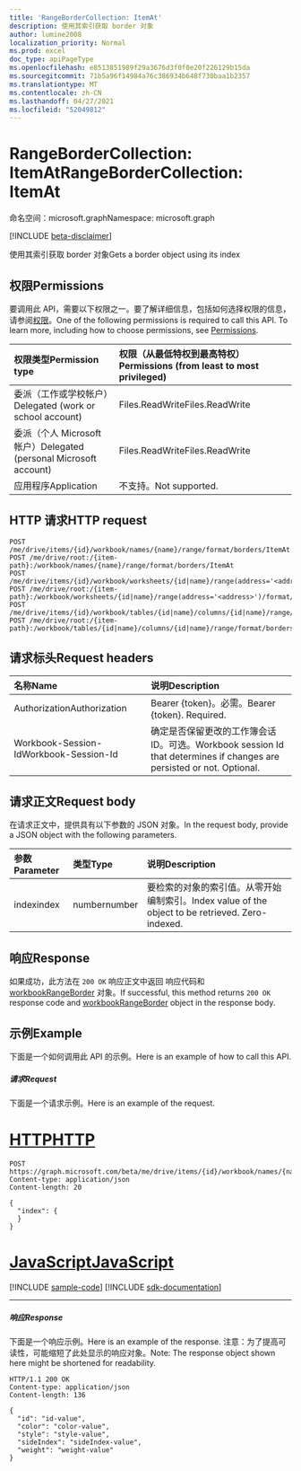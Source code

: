 ```yaml
---
title: 'RangeBorderCollection: ItemAt'
description: 使用其索引获取 border 对象
author: lumine2008
localization_priority: Normal
ms.prod: excel
doc_type: apiPageType
ms.openlocfilehash: e8513851989f29a3676d3f0f0e20f226129b15da
ms.sourcegitcommit: 71b5a96f14984a76c386934b648f730baa1b2357
ms.translationtype: MT
ms.contentlocale: zh-CN
ms.lasthandoff: 04/27/2021
ms.locfileid: "52049812"
---
```

# <a name="rangebordercollection-itemat"></a><span data-ttu-id="f9189-103">RangeBorderCollection: ItemAt</span><span class="sxs-lookup"><span data-stu-id="f9189-103">RangeBorderCollection: ItemAt</span></span>

<span data-ttu-id="f9189-104">命名空间：microsoft.graph</span><span class="sxs-lookup"><span data-stu-id="f9189-104">Namespace: microsoft.graph</span></span>

[!INCLUDE [beta-disclaimer](../../includes/beta-disclaimer.md)]

<span data-ttu-id="f9189-105">使用其索引获取 border 对象</span><span class="sxs-lookup"><span data-stu-id="f9189-105">Gets a border object using its index</span></span>
## <a name="permissions"></a><span data-ttu-id="f9189-106">权限</span><span class="sxs-lookup"><span data-stu-id="f9189-106">Permissions</span></span>
<span data-ttu-id="f9189-p101">要调用此 API，需要以下权限之一。要了解详细信息，包括如何选择权限的信息，请参阅[权限](/graph/permissions-reference)。</span><span class="sxs-lookup"><span data-stu-id="f9189-p101">One of the following permissions is required to call this API. To learn more, including how to choose permissions, see [Permissions](/graph/permissions-reference).</span></span>

|<span data-ttu-id="f9189-109">权限类型</span><span class="sxs-lookup"><span data-stu-id="f9189-109">Permission type</span></span>      | <span data-ttu-id="f9189-110">权限（从最低特权到最高特权）</span><span class="sxs-lookup"><span data-stu-id="f9189-110">Permissions (from least to most privileged)</span></span>              |
|:--------------------|:---------------------------------------------------------|
|<span data-ttu-id="f9189-111">委派（工作或学校帐户）</span><span class="sxs-lookup"><span data-stu-id="f9189-111">Delegated (work or school account)</span></span> | <span data-ttu-id="f9189-112">Files.ReadWrite</span><span class="sxs-lookup"><span data-stu-id="f9189-112">Files.ReadWrite</span></span>    |
|<span data-ttu-id="f9189-113">委派（个人 Microsoft 帐户）</span><span class="sxs-lookup"><span data-stu-id="f9189-113">Delegated (personal Microsoft account)</span></span> | <span data-ttu-id="f9189-114">Files.ReadWrite</span><span class="sxs-lookup"><span data-stu-id="f9189-114">Files.ReadWrite</span></span>    |
|<span data-ttu-id="f9189-115">应用程序</span><span class="sxs-lookup"><span data-stu-id="f9189-115">Application</span></span> | <span data-ttu-id="f9189-116">不支持。</span><span class="sxs-lookup"><span data-stu-id="f9189-116">Not supported.</span></span> |

## <a name="http-request"></a><span data-ttu-id="f9189-117">HTTP 请求</span><span class="sxs-lookup"><span data-stu-id="f9189-117">HTTP request</span></span>
<!-- { "blockType": "ignored" } -->
```http
POST /me/drive/items/{id}/workbook/names/{name}/range/format/borders/ItemAt
POST /me/drive/root:/{item-path}:/workbook/names/{name}/range/format/borders/ItemAt
POST /me/drive/items/{id}/workbook/worksheets/{id|name}/range(address='<address>')/format/borders/ItemAt
POST /me/drive/root:/{item-path}:/workbook/worksheets/{id|name}/range(address='<address>')/format/borders/ItemAt
POST /me/drive/items/{id}/workbook/tables/{id|name}/columns/{id|name}/range/format/borders/ItemAt
POST /me/drive/root:/{item-path}:/workbook/tables/{id|name}/columns/{id|name}/range/format/borders/ItemAt

```
## <a name="request-headers"></a><span data-ttu-id="f9189-118">请求标头</span><span class="sxs-lookup"><span data-stu-id="f9189-118">Request headers</span></span>
| <span data-ttu-id="f9189-119">名称</span><span class="sxs-lookup"><span data-stu-id="f9189-119">Name</span></span>       | <span data-ttu-id="f9189-120">说明</span><span class="sxs-lookup"><span data-stu-id="f9189-120">Description</span></span>|
|:---------------|:----------|
| <span data-ttu-id="f9189-121">Authorization</span><span class="sxs-lookup"><span data-stu-id="f9189-121">Authorization</span></span>  | <span data-ttu-id="f9189-p102">Bearer {token}。必需。</span><span class="sxs-lookup"><span data-stu-id="f9189-p102">Bearer {token}. Required.</span></span> |
| <span data-ttu-id="f9189-124">Workbook-Session-Id</span><span class="sxs-lookup"><span data-stu-id="f9189-124">Workbook-Session-Id</span></span>  | <span data-ttu-id="f9189-p103">确定是否保留更改的工作簿会话 ID。可选。</span><span class="sxs-lookup"><span data-stu-id="f9189-p103">Workbook session Id that determines if changes are persisted or not. Optional.</span></span>|

## <a name="request-body"></a><span data-ttu-id="f9189-127">请求正文</span><span class="sxs-lookup"><span data-stu-id="f9189-127">Request body</span></span>
<span data-ttu-id="f9189-128">在请求正文中，提供具有以下参数的 JSON 对象。</span><span class="sxs-lookup"><span data-stu-id="f9189-128">In the request body, provide a JSON object with the following parameters.</span></span>

| <span data-ttu-id="f9189-129">参数</span><span class="sxs-lookup"><span data-stu-id="f9189-129">Parameter</span></span>    | <span data-ttu-id="f9189-130">类型</span><span class="sxs-lookup"><span data-stu-id="f9189-130">Type</span></span>   |<span data-ttu-id="f9189-131">说明</span><span class="sxs-lookup"><span data-stu-id="f9189-131">Description</span></span>|
|:---------------|:--------|:----------|
|<span data-ttu-id="f9189-132">index</span><span class="sxs-lookup"><span data-stu-id="f9189-132">index</span></span>|<span data-ttu-id="f9189-133">number</span><span class="sxs-lookup"><span data-stu-id="f9189-133">number</span></span>|<span data-ttu-id="f9189-p104">要检索的对象的索引值。从零开始编制索引。</span><span class="sxs-lookup"><span data-stu-id="f9189-p104">Index value of the object to be retrieved. Zero-indexed.</span></span>|

## <a name="response"></a><span data-ttu-id="f9189-136">响应</span><span class="sxs-lookup"><span data-stu-id="f9189-136">Response</span></span>

<span data-ttu-id="f9189-137">如果成功，此方法在 `200 OK` 响应正文中返回 响应代码和 [workbookRangeBorder](../resources/workbookrangeborder.md) 对象。</span><span class="sxs-lookup"><span data-stu-id="f9189-137">If successful, this method returns `200 OK` response code and [workbookRangeBorder](../resources/workbookrangeborder.md) object in the response body.</span></span>

## <a name="example"></a><span data-ttu-id="f9189-138">示例</span><span class="sxs-lookup"><span data-stu-id="f9189-138">Example</span></span>
<span data-ttu-id="f9189-139">下面是一个如何调用此 API 的示例。</span><span class="sxs-lookup"><span data-stu-id="f9189-139">Here is an example of how to call this API.</span></span>
##### <a name="request"></a><span data-ttu-id="f9189-140">请求</span><span class="sxs-lookup"><span data-stu-id="f9189-140">Request</span></span>
<span data-ttu-id="f9189-141">下面是一个请求示例。</span><span class="sxs-lookup"><span data-stu-id="f9189-141">Here is an example of the request.</span></span>

# <a name="http"></a>[<span data-ttu-id="f9189-142">HTTP</span><span class="sxs-lookup"><span data-stu-id="f9189-142">HTTP</span></span>](#tab/http)
<!-- {
  "blockType": "request",
  "name": "rangebordercollection_itemat"
}-->
```http
POST https://graph.microsoft.com/beta/me/drive/items/{id}/workbook/names/{name}/range/format/borders/ItemAt
Content-type: application/json
Content-length: 20

{
  "index": {
  }
}
```
# <a name="javascript"></a>[<span data-ttu-id="f9189-143">JavaScript</span><span class="sxs-lookup"><span data-stu-id="f9189-143">JavaScript</span></span>](#tab/javascript)
[!INCLUDE [sample-code](../includes/snippets/javascript/rangebordercollection-itemat-javascript-snippets.md)]
[!INCLUDE [sdk-documentation](../includes/snippets/snippets-sdk-documentation-link.md)]

---


##### <a name="response"></a><span data-ttu-id="f9189-144">响应</span><span class="sxs-lookup"><span data-stu-id="f9189-144">Response</span></span>
<span data-ttu-id="f9189-145">下面是一个响应示例。</span><span class="sxs-lookup"><span data-stu-id="f9189-145">Here is an example of the response.</span></span> <span data-ttu-id="f9189-146">注意：为了提高可读性，可能缩短了此处显示的响应对象。</span><span class="sxs-lookup"><span data-stu-id="f9189-146">Note: The response object shown here might be shortened for readability.</span></span>
<!-- {
  "blockType": "response",
  "truncated": true,
  "@odata.type": "microsoft.graph.workbookRangeBorder"
} -->
```http
HTTP/1.1 200 OK
Content-type: application/json
Content-length: 136

{
  "id": "id-value",
  "color": "color-value",
  "style": "style-value",
  "sideIndex": "sideIndex-value",
  "weight": "weight-value"
}
```

<!-- uuid: 8fcb5dbc-d5aa-4681-8e31-b001d5168d79
2015-10-25 14:57:30 UTC -->
<!--
{
  "type": "#page.annotation",
  "description": "RangeBorderCollection: ItemAt",
  "keywords": "",
  "section": "documentation",
  "tocPath": "",
  "suppressions": [
  ]
}
-->



